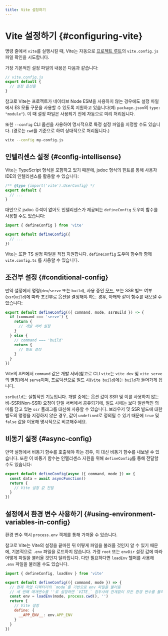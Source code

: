 ```yaml
---
title: Vite 설정하기
---
```


# Vite 설정하기 {#configuring-vite}

명령 줄에서 `vite`를 실행시킬 때, Vite는 자동으로 [프로젝트 루트](/guide/#index-html-and-project-root)의 `vite.config.js` 파일 확인을 시도합니다.

가장 기본적인 설정 파일의 내용은 다음과 같습니다:

```js
// vite.config.js
export default {
  // 설정 옵션들
}
```

참고로 Vite는 프로젝트가 네이티브 Node ESM을 사용하지 않는 경우에도 설정 파일에서 ES 모듈 구문을 사용할 수 있도록 지원하고 있습니다(예: `package.json`의 `type: "module"`). 이 때 설정 파일은 사용되기 전에 자동으로 미리 처리됩니다.

또한 `--config` CLI 옵션을 사용하여 명시적으로 특정 설정 파일을 지정할 수도 있습니다. (경로는 `cwd`를 기준으로 하여 상대적으로 처리됩니다.)

```bash
vite --config my-config.js
```

## 인텔리센스 설정 {#config-intellisense}

Vite는 TypeScript 형식을 포함하고 있기 때문에, jsdoc 형식의 힌트를 통해 사용자 IDE의 인텔리센스를 활용할 수 있습니다:

```js
/** @type {import('vite').UserConfig} */
export default {
  // ...
}
```

대안으로 jsdoc 주석이 없어도 인텔리센스가 제공되는 `defineConfig` 도우미 함수를 사용할 수도 있습니다:

```js
import { defineConfig } from 'vite'

export default defineConfig({
  // ...
})
```

Vite는 또한 TS 설정 파일을 직접 지원합니다. `defineConfig` 도우미 함수와 함께 `vite.config.ts` 를 사용할 수 있습니다.

## 조건부 설정 {#conditional-config}

만약 설정에서 명령(`dev`/`serve` 또는 `build`), 사용 중인 [모드](/guide/env-and-mode), 또는 SSR 빌드 여부(`ssrBuild`)에 따라 조건부로 옵션을 결정해야 하는 경우, 아래와 같이 함수를 내보낼 수 있습니다:

```js
export default defineConfig(({ command, mode, ssrBuild }) => {
  if (command === 'serve') {
    return {
      // 개발 서버 설정
    }
  } else {
    // command === 'build'
    return {
      // 빌드 설정
    }
  }
})
```

Vite의 API에서 `command` 값은 개발 서버(참고로 CLI `vite`는 `vite dev` 및 `vite serve`의 별칭)에서 `serve`이며, 프로덕션으로 빌드 시(`vite build`)에는 `build`가 들어가게 됩니다.

`ssrBuild`는 실험적인 기능입니다. 개발 중에는 옵션 값이 SSR 및 이를 사용하지 않는 비-SSR(Non-SSR) 요청이 단일 서버에서 공유되기에, 빌드 시에는 보다 일반적인 의미를 담고 있는 `ssr` 플래그를 대신해 사용할 수 있습니다. 브라우저 및 SSR 빌드에 대한 별도의 명령을 지정하지 않은 경우, 값이 `undefined`로 정의될 수 있기 때문에 `true` 및 `false` 값을 이용해 명시적으로 비교해주세요.

## 비동기 설정 {#async-config}

만약 설정에서 비동기 함수를 호출해야 하는 경우, 이 대신 비동기 함수를 내보낼 수 있습니다. 또한 이 비동기 함수는 인텔리센스 지원을 위해 `defineConfig`를 통해 전달할 수도 있습니다:

```js
export default defineConfig(async ({ command, mode }) => {
  const data = await asyncFunction()
  return {
    // Vite 설정 값 전달
  }
})
```

## 설정에서 환경 변수 사용하기 {#using-environment-variables-in-config}

환경 변수 역시 `process.env` 객체를 통해 가져올 수 있습니다.

참고로 Vite는 Vite의 설정을 끝마친 뒤 어떻게 파일을 불러올 것인지 알 수 있기 때문에, 기본적으로 `.env` 파일을 로드하지 않습니다. 가령 `root` 또는 `envDir` 설정 값에 따라 어떻게 파일을 불러올 것인지 달라집니다. 다만 필요하다면 `loadEnv` 헬퍼를 사용해 `.env` 파일을 불러올 수도 있습니다.

```js
import { defineConfig, loadEnv } from 'vite'

export default defineConfig(({ command, mode }) => {
  // 현재 작업 디렉터리의 `mode`를 기반으로 env 파일을 불러옴
  // 세 번째 매개변수를 ''로 설정하면 `VITE_` 접두사에 관계없이 모든 환경 변수를 불러옴
  const env = loadEnv(mode, process.cwd(), '')
  return {
    // Vite 설정
    define: {
      __APP_ENV__: env.APP_ENV
    }
  }
})
```